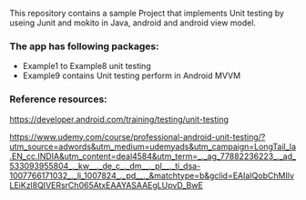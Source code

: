 This repository contains a sample Project that implements Unit testing by useing Junit and mokito in Java, android and android view model.


<h3>The app has following packages:</h3>
<ul>
<li>Example1 to Example8 unit testing</li>
<li>Example9 contains Unit testing perform in Android MVVM </li>
</ul>


<h3>Reference resources:</h3>

https://developer.android.com/training/testing/unit-testing

https://www.udemy.com/course/professional-android-unit-testing/?utm_source=adwords&utm_medium=udemyads&utm_campaign=LongTail_la.EN_cc.INDIA&utm_content=deal4584&utm_term=_._ag_77882236223_._ad_533093955804_._kw__._de_c_._dm__._pl__._ti_dsa-1007766171032_._li_1007824_._pd__._&matchtype=b&gclid=EAIaIQobChMIlvLEiKzl8QIVERsrCh065AtxEAAYASAAEgLUpvD_BwE

